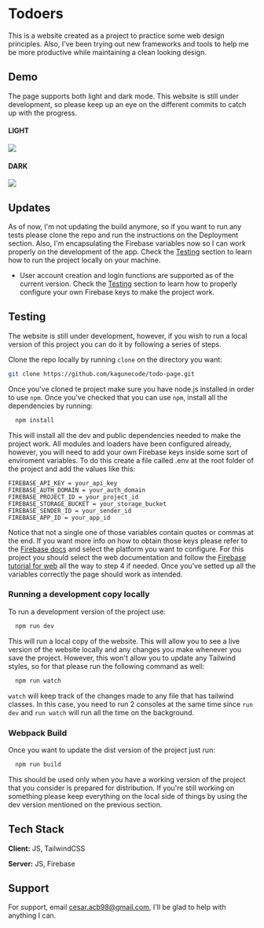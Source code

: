 # Todoers

This is a website created as a project to practice some web design principles. Also, I've been trying out new frameworks and tools to help me be more productive while maintaining a clean looking design.

## Demo

The page supports both light and dark mode. This website is still under development, so please keep up an eye on the different commits to catch up with the progress.

#### LIGHT

![](https://cdn.discordapp.com/attachments/1150521661825744996/1168988696230506597/Screenshot_2023-10-31_140255.png)

#### DARK

![](https://cdn.discordapp.com/attachments/1150521661825744996/1168988716275081287/Screenshot_2023-10-31_140309.png)

## Updates

As of now, I'm not updating the build anymore, so if you want to run any tests please clone the repo and run the instructions on the Deployment section. Also, I'm encapsulating the Firebase variables now so I can work properly on the development of the app. Check the [Testing](#testing) section to learn how to run the project locally on your machine.

- User account creation and login functions are supported as of the current version. Check the [Testing](#testing) section to learn how to properly configure your own Firebase keys to make the project work.

## Testing

The website is still under development, however, if you wish to run a local version of this project you can do it by following a series of steps.

Clone the repo locally by running `clone` on the directory you want:

```bash
git clone https://github.com/kagunecode/todo-page.git
```

Once you've cloned te project make sure you have node.js installed in order to use `npm`. Once you've checked that you can use `npm`, install all the dependencies by running:

```bash
  npm install
```

This will install all the dev and public dependencies needed to make the project work. All modules and loaders have been configured already, however, you will need to add your own Firebase keys inside some sort of enviroment variables. To do this create a file called .env at the root folder of the project and add the values like this:

```
FIREBASE_API_KEY = your_api_key
FIREBASE_AUTH_DOMAIN = your_auth_domain
FIREBASE_PROJECT_ID = your_project_id
FIREBASE_STORAGE_BUCKET = your_storage_bucket
FIREBASE_SENDER_ID = your_sender_id
FIREBASE_APP_ID = your_app_id
```

Notice that not a single one of those variables contain quotes or commas at the end. If you want more info on how to obtain those keys please refer to the [Firebase docs](https://firebase.google.com/docs/guides) and select the platform you want to configure. For this project you should select the web documentation and follow the [Firebase tutorial for web](https://firebase.google.com/docs/web/setup) all the way to step 4 if needed. Once you've setted up all the variables correctly the page should work as intended.

### Running a development copy locally

To run a development version of the project use:

```bash
  npm run dev
```

This will run a local copy of the website. This will allow you to see a live version of the website locally and any changes you make whenever you save the project. However, this won't allow you to update any Tailwind styles, so for that please run the following command as well:

```bash
  npm run watch
```

`watch` will keep track of the changes made to any file that has tailwind classes. In this case, you need to run 2 consoles at the same time since `run dev` and `run watch` will run all the time on the background.

### Webpack Build

Once you want to update the dist version of the project just run:

```bash
  npm run build
```

This should be used only when you have a working version of the project that you consider is prepared for distribution. If you're still working on something please keep everything on the local side of things by using the dev version mentioned on the previous section.

## Tech Stack

**Client:** JS, TailwindCSS

**Server:** JS, Firebase

## Support

For support, email cesar.acb98@gmail.com, I'll be glad to help with anything I can.
